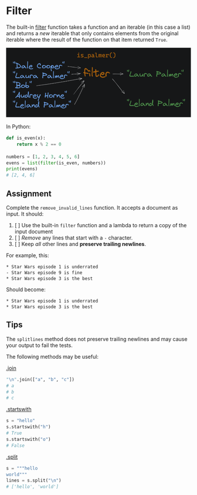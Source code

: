 # Filter

The built-in [filter](https://docs.python.org/3/library/functions.html#filter) function takes a function and an iterable (in this case a list) and returns a _new_ iterable that only contains elements from the original iterable where the result of the function on that item returned `True`.

![filter function](../../00.%20images/FfVxD7d.png)

In Python:

```py
def is_even(x):
    return x % 2 == 0

numbers = [1, 2, 3, 4, 5, 6]
evens = list(filter(is_even, numbers))
print(evens)
# [2, 4, 6]
```

## Assignment

Complete the `remove_invalid_lines` function. It accepts a document as input. It should:

1. [ ] Use the built-in `filter` function and a lambda to return a copy of the input document
2. [ ] _Remove_ any lines that start with a `-` character.
3. [ ] Keep _all_ other lines and **preserve trailing newlines**.

For example, this:

```
* Star Wars episode 1 is underrated
- Star Wars episode 9 is fine
* Star Wars episode 3 is the best

```

Should become:

```
* Star Wars episode 1 is underrated
* Star Wars episode 3 is the best

```

## Tips

The `splitlines` method does not preserve trailing newlines and may cause your output to fail the tests.

The following methods may be useful:

[.join](https://docs.python.org/3/library/stdtypes.html#str.join)

```py
"\n".join(["a", "b", "c"])
# a
# b
# c
```

[.startswith](https://docs.python.org/3/library/stdtypes.html#str.startswith)

```py
s = "hello"
s.startswith("h")
# True
s.startswith("o")
# False
```

[.split](https://docs.python.org/3/library/stdtypes.html#str.split)

```py
s = """hello
world"""
lines = s.split("\n")
# ['hello', 'world']
```
